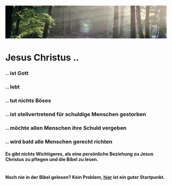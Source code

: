 ![alt text](the-road-815297_1920.jpg "poster")
# Jesus Christus ..

### .. ist Gott
### .. lebt
### .. tut nichts Böses
### .. ist stellvertretend für schuldige Menschen gestorben
### .. möchte allen Menschen ihre Schuld vergeben
### .. wird bald alle Menschen gerecht richten

#### Es gibt nichts Wichtigeres, als eine persönliche Beziehung zu Jesus Christus zu pflegen und die Bibel zu lesen.
# 
#### Noch nie in der Bibel gelesen? Kein Problem, [hier](https://www.csv-bibel.de/bibel/johannes-1) ist ein guter Startpunkt.
